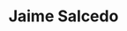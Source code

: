 ---
layout: jaime
title: Jaime CV
permalink: cv/jaime%20salcedo/
author_name: Jaime Salcedo
title: Jaime Salcedo
---